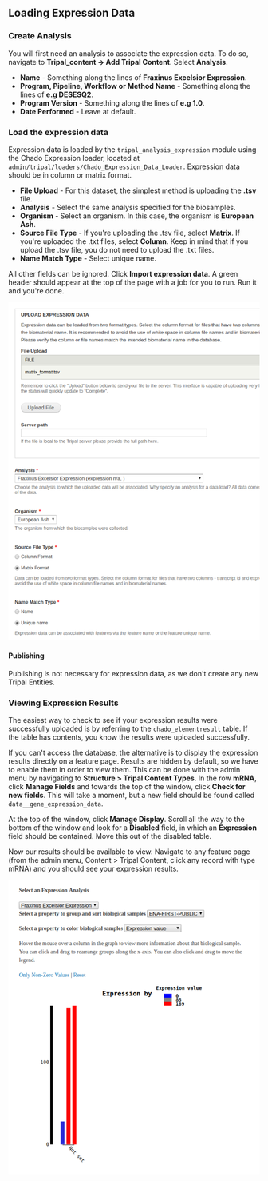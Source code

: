 ## Loading Expression Data

### Create Analysis

You will first need an analysis to associate the expression data.  To do so, navigate to **Tripal_content -> Add Tripal Content**. Select **Analysis**.

* **Name** - Something along the lines of **Fraxinus Excelsior Expression**.
* **Program, Pipeline, Workflow or Method Name** - Something along the lines of **e.g DESESQ2**.
* **Program Version** - Something along the lines of **e.g 1.0**.
* **Date Performed** - Leave at default.

### Load the expression data

Expression data is loaded by the `tripal_analysis_expression` module using the Chado Expression loader, located at `admin/tripal/loaders/Chado_Expression_Data_Loader`. Expression data should be in column or matrix format.

* **File Upload** - For this dataset, the simplest method is uploading the **.tsv** file.
* **Analysis** - Select the same analysis specified for the biosamples.
* **Organism** - Select an organism.  In this case, the organism is **European Ash**.
* **Source File Type** - If you're uploading the .tsv file, select **Matrix**. If you're uploaded the .txt files, select **Column**. Keep in mind that if you upload the .tsv file, you do not need to upload the .txt files.
* **Name Match Type** - Select unique name.

All other fields can be ignored. Click **Import expression data**. A green header should appear at the top of the page with a job for you to run. Run it and you're done.

![](img/expression/expdoc_1.png)

#### Publishing

Publishing is not necessary for expression data, as we don't create any new Tripal Entities.

### Viewing Expression Results

The easiest way to check to see if your expression results were successfully uploaded is by referring to the `chado_elementresult` table. If the table has contents, you know the results were uploaded successfully.

If you can't access the database, the alternative is to display the expression results directly on a feature page. Results are hidden by default, so we have to enable them in order to view them. This can be done with the admin menu by navigating to **Structure > Tripal Content Types**. In the row **mRNA**, click **Manage Fields** and towards the top of the window, click **Check for new fields**. This will take a moment, but a new field should be found called `data__gene_expression_data`.

At the top of the window, click **Manage Display**. Scroll all the way to the bottom of the window and look for a **Disabled** field, in which an **Expression** field should be contained. Move this out of the disabled table.

Now our results should be available to view. Navigate to any feature page (from the admin menu, Content > Tripal Content, click any record with type mRNA) and you should see your expression results.

![](img/expression/expdoc_2.png)
